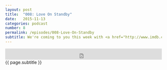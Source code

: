 ```yaml
---
layout: post
title:  "008: Love On Standby"
date:   2015-11-13
categories: podcast
number: 8
permalink: /episodes/008-Love-On-Standby
subtitle: We're coming to you this week with <a href="http://www.imdb.com/title/tt0109424/?ref_=nv_sr_1">Chungking Express</a>! We discuss how the men in Chungking Express attempt to get over their former lovers with pineapple cans, jogging, and toy airplanes. As for the women, let's just say you won't mind Faye Wong secretly fixing up your apartment. Quirky romance at its finest!
---
```


<iframe frameborder='0' height='36px' scrolling='no' seamless src='https://simplecast.fm/e/20101?style=dark' width='100%'></iframe>

<br>
<span class="episode_text">
{{ page.subtitle }}
</span>
<br><br>
